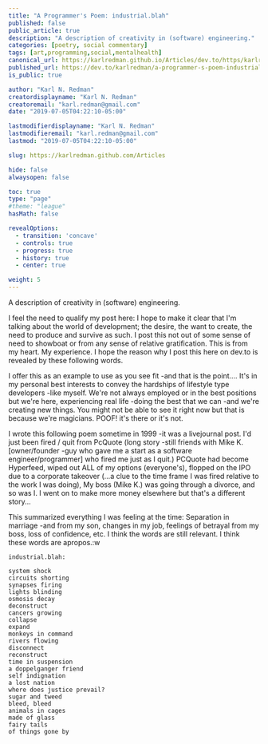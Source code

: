 ```yaml
---
title: "A Programmer's Poem: industrial.blah"
published: false
public_article: true
description: "A description of creativity in (software) engineering."
categories: [poetry, social commentary]
tags: [art,programming,social,mentalhealth]
canonical_url: https://karlredman.github.io/Articles/dev.to/https/karlredman.github.com/articles/
published_url: https://dev.to/karlredman/a-programmer-s-poem-industrial-blah-87e
is_public: true

author: "Karl N. Redman"
creatordisplayname: "Karl N. Redman"
creatoremail: "karl.redman@gmail.com"
date: "2019-07-05T04:22:10-05:00"

lastmodifierdisplayname: "Karl N. Redman"
lastmodifieremail: "karl.redman@gmail.com"
lastmod: "2019-07-05T04:22:10-05:00"

slug: https://karlredman.github.com/Articles

hide: false
alwaysopen: false

toc: true
type: "page"
#theme: "league"
hasMath: false

revealOptions:
  - transition: 'concave'
  - controls: true
  - progress: true
  - history: true
  - center: true

weight: 5
---
```


A description of creativity in (software) engineering.

I feel the need to qualify my post here: I hope to make it clear that I'm talking about the world of development; the desire, the want to create, the need to produce and survive as such. I post this not out of some sense of need to showboat or from any sense of relative gratification. This is from my heart. My experience. I hope the reason why I post this here on dev.to is revealed by these following words.

I offer this as an example to use as you see fit -and that is the point.... It's in my personal best interests to convey the hardships of lifestyle type developers -like myself. We're not always employed or in the best positions but we're here, experiencing real life -doing the best that we can -and we're creating new things. You might not be able to see it right now but that is because we're magicians. POOF! it's there or it's not.

I wrote this following poem sometime in 1999 -it was a livejournal post. I'd just been fired / quit from PcQuote (long story -still friends with Mike K. [owner/founder -guy who gave me a start as a software engineer/programmer] who fired me just as I quit.) PCQuote had become Hyperfeed, wiped out ALL of my options (everyone's), flopped on the IPO due to a corporate takeover (...a clue to the time frame I was fired relative to the work I was doing), My boss (Mike K.) was going through a divorce, and so was I. I went on to make more money elsewhere but that's a different story...

This summarized everything I was feeling at the time: Separation in marriage -and from my son, changes in my job, feelings of betrayal from my boss, loss of confidence, etc. I think the words are still relevant. I think these words are apropos.:w


```quote
industrial.blah:

system shock
circuits shorting
synapses firing
lights blinding
osmosis decay
deconstruct
cancers growing
collapse
expand
monkeys in command
rivers flowing
disconnect
reconstruct
time in suspension
a doppelganger friend
self indignation
a lost nation
where does justice prevail?
sugar and tweed
bleed, bleed
animals in cages
made of glass
fairy tails
of things gone by
```
